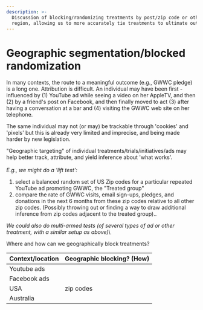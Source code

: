 ```yaml
---
description: >-
  Discussion of blocking/randomizing treatments by post/zip code or other
  region, allowing us to more accurately tie treatments to ultimate outcomes
---
```


# Geographic segmentation/blocked randomization

In many contexts, the route to a meaningful outcome (e.g., GWWC pledge) is a long one. Attribution is difficult. An individual may have been first -influenced by (1) YouTube ad while seeing a video on her AppleTV, and then (2) by a friend's post on Facebook, and then finally moved to act (3) after having a conversation at a bar and (4) visiting the GWWC web site on her telephone. 

The same individual may not (or may) be trackable through 'cookies' and 'pixels' but this is already very limited and imprecise, and being made harder by new legislation.  

"Geographic targeting" of individual treatments/trials/initiatives/ads may help better track, attribute, and yield inference about 'what works'. \
\
_E.g., we might do a 'lift test':_

1. select a balanced random set of US Zip codes for a particular repeated YouTube ad promoting GWWC, the "Treated group" 
2. compare the rate of GWWC visits, email sign-ups, pledges, and donations in the next 6 months from these zip codes relative to all other zip codes. (Possibly throwing out or finding a way to draw additional inference from zip codes adjacent to the treated group)..

_We could also do multi-armed tests (of several types of ad or other treatment, with a similar setup as above)_\
 



Where and how can we geographically block treatments?

| Context/location | Geographic blocking? (How) |
| ---------------- | -------------------------- |
| Youtube ads      |                            |
| Facebook ads     |                            |
| USA              | zip codes                  |
| Australia        |                            |
